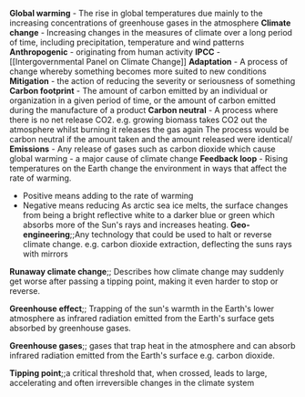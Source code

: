 **Global warming** - The rise in global temperatures due mainly to the increasing concentrations of greenhouse gases in the atmosphere
**Climate change** - Increasing changes in the measures of climate over a long period of time, including precipitation, temperature and wind patterns
**Anthropogenic** - originating from human activity
**IPCC** - [[Intergovernmental Panel on Climate Change]]
**Adaptation** - A process of change whereby something becomes more suited to new conditions
**Mitigation** - the action of reducing the severity or seriousness of something
**Carbon footprint** - The amount of carbon emitted by an individual or organization in a given period of time, or the amount of carbon emitted during the manufacture of a product
**Carbon neutral** - A process where there is no net release CO2. e.g. growing biomass takes CO2 out the atmosphere whilst burning it releases the gas again
The process would be carbon neutral if the amount taken and the amount released were identical/
**Emissions** - Any release of gases such as carbon dioxide which cause global warming - a major cause of climate change
**Feedback loop** - Rising temperatures on the Earth change the environment in ways that affect the rate of warming.
- Positive means adding to the rate of warming
- Negative means reducing
As arctic sea ice melts, the surface changes from being a bright reflective white to a darker blue or green which absorbs more of the Sun's rays and increases heating.
**Geo-engineering**;;Any technology that could be used to halt or reverse climate change. e.g. carbon dioxide extraction, deflecting the suns rays with mirrors
<!--SR:!2024-04-20,3,250-->
**Runaway climate change**;; Describes how climate change may suddenly get worse after passing a tipping point, making it even harder to stop or reverse.
<!--SR:!2024-04-20,3,250-->
**Greenhouse effect**;; Trapping of the sun's warmth in the Earth's lower atmosphere as infrared radiation emitted from the Earth's surface gets absorbed by greenhouse gases.
<!--SR:!2024-04-20,3,250-->
**Greenhouse gases**;; gases that trap heat in the atmosphere and can absorb infrared radiation emitted from the Earth's surface e.g. carbon dioxide.
<!--SR:!2024-04-20,3,250-->
**Tipping point**;;a critical threshold that, when crossed, leads to large, accelerating and often irreversible changes in the climate system
<!--SR:!2024-04-20,3,250-->